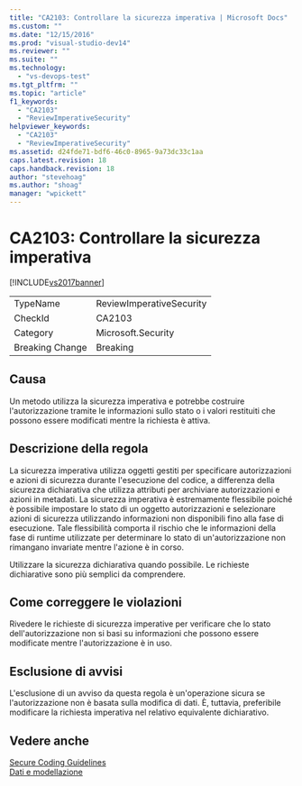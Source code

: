 ```yaml
---
title: "CA2103: Controllare la sicurezza imperativa | Microsoft Docs"
ms.custom: ""
ms.date: "12/15/2016"
ms.prod: "visual-studio-dev14"
ms.reviewer: ""
ms.suite: ""
ms.technology: 
  - "vs-devops-test"
ms.tgt_pltfrm: ""
ms.topic: "article"
f1_keywords: 
  - "CA2103"
  - "ReviewImperativeSecurity"
helpviewer_keywords: 
  - "CA2103"
  - "ReviewImperativeSecurity"
ms.assetid: d24fde71-bdf6-46c0-8965-9a73dc33c1aa
caps.latest.revision: 18
caps.handback.revision: 18
author: "stevehoag"
ms.author: "shoag"
manager: "wpickett"
---
```

# CA2103: Controllare la sicurezza imperativa
[!INCLUDE[vs2017banner](../code-quality/includes/vs2017banner.md)]

|||  
|-|-|  
|TypeName|ReviewImperativeSecurity|  
|CheckId|CA2103|  
|Category|Microsoft.Security|  
|Breaking Change|Breaking|  
  
## Causa  
 Un metodo utilizza la sicurezza imperativa e potrebbe costruire l'autorizzazione tramite le informazioni sullo stato o i valori restituiti che possono essere modificati mentre la richiesta è attiva.  
  
## Descrizione della regola  
 La sicurezza imperativa utilizza oggetti gestiti per specificare autorizzazioni e azioni di sicurezza durante l'esecuzione del codice, a differenza della sicurezza dichiarativa che utilizza attributi per archiviare autorizzazioni e azioni in metadati.  La sicurezza imperativa è estremamente flessibile poiché è possibile impostare lo stato di un oggetto autorizzazioni e selezionare azioni di sicurezza utilizzando informazioni non disponibili fino alla fase di esecuzione.  Tale flessibilità comporta il rischio che le informazioni della fase di runtime utilizzate per determinare lo stato di un'autorizzazione non rimangano invariate mentre l'azione è in corso.  
  
 Utilizzare la sicurezza dichiarativa quando possibile.  Le richieste dichiarative sono più semplici da comprendere.  
  
## Come correggere le violazioni  
 Rivedere le richieste di sicurezza imperative per verificare che lo stato dell'autorizzazione non si basi su informazioni che possono essere modificate mentre l'autorizzazione è in uso.  
  
## Esclusione di avvisi  
 L'esclusione di un avviso da questa regola è un'operazione sicura se l'autorizzazione non è basata sulla modifica di dati.  È, tuttavia, preferibile modificare la richiesta imperativa nel relativo equivalente dichiarativo.  
  
## Vedere anche  
 [Secure Coding Guidelines](../Topic/Secure%20Coding%20Guidelines.md)   
 [Dati e modellazione](../Topic/Data%20and%20Modeling%20in%20the%20.NET%20Framework.md)